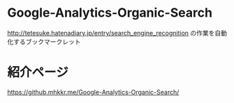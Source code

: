 # Google-Analytics-Organic-Search
http://tetesuke.hatenadiary.jp/entry/search_engine_recognition の作業を自動化するブックマークレット

# 紹介ページ
https://github.mhkkr.me/Google-Analytics-Organic-Search/
